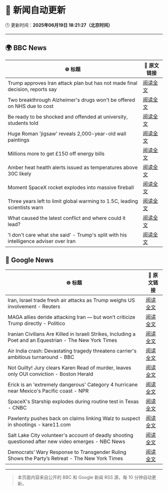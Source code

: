 # 🧠 新闻自动更新

🕒 更新时间：**2025年06月19日 18:21:27（北京时间）**

---

## 🌍 BBC News

| 🌐 标题 | 🔗 原文链接 |
|--------|-------------|
| Trump approves Iran attack plan but has not made final decision, reports say | [阅读全文](https://www.bbc.com/news/articles/c4g8r8rj87vo) |
| Two breakthrough Alzheimer's drugs won't be offered on NHS due to cost | [阅读全文](https://www.bbc.com/news/articles/cq8zxx9kk0ko) |
| Be ready to be shocked and offended at university, students told | [阅读全文](https://www.bbc.com/news/articles/c74z8l8vkx3o) |
| Huge Roman 'jigsaw' reveals 2,000-year-old wall paintings | [阅读全文](https://www.bbc.com/news/articles/c5y5w1ldz8do) |
| Millions more to get £150 off energy bills | [阅读全文](https://www.bbc.com/news/articles/cx2kym1pvn4o) |
| Amber heat health alerts issued as temperatures above 30C likely | [阅读全文](https://www.bbc.com/news/articles/cm2z4rmyl0yo) |
| Moment SpaceX rocket explodes into massive fireball | [阅读全文](https://www.bbc.com/news/videos/c1k87l7nre4o) |
| Three years left to limit global warming to 1.5C, leading scientists warn | [阅读全文](https://www.bbc.com/news/articles/cn4l927dj5zo) |
| What caused the latest conflict and where could it lead? | [阅读全文](https://www.bbc.com/news/articles/cdj9vj8glg2o) |
| 'I don't care what she said' - Trump's split with his intelligence adviser over Iran | [阅读全文](https://www.bbc.com/news/articles/c4g8d88y17jo) |

## 📰 Google News

| 🌐 标题 | 🔗 原文链接 |
|--------|-------------|
| Iran, Israel trade fresh air attacks as Trump weighs US involvement - Reuters | [阅读全文](https://news.google.com/rss/articles/CBMiuAFBVV95cUxPREEtLVk0NEF3VmdidjEzVjFrTG1UNWJVdTh4U0F1V2tCVlVxc3JCT1VxXzhzWTBFR0lBd1dZTkM4UFRTNVJhU1M1NklUUXB3NlBhUHltMlNxVGVfTVdjb0d0T09LS21acEFvOEUxWl9aczNSb09MTFc1cTA2VnNWVk9UZ2VYTFF6aklRelJ4czhfRGRwcDdHd3AzajNwVW51ZEZ6UmZyelJQUGVXOXBBMnRyMGVkMkZu?oc=5) |
| MAGA allies deride attacking Iran — but won’t criticize Trump directly - Politico | [阅读全文](https://news.google.com/rss/articles/CBMihgFBVV95cUxNUm5mLTd3b0R0RGVxVU5EUHRudmhsZ2tZZWw3NUNiR0NsdEJyT1dZNlVoTnBxV0dfZ2NZTDFzbEZ2MlhGRGV1MzdQdFB6T0FaeG12S0QyWXZxWDVST0IwVk9FZnZBVkwxWnBXbzY5d2pHU2F2NzZoQlRuc1pVMVg3X3BzUkJwZw?oc=5) |
| Iranian Civilians Are Killed in Israeli Strikes, Including a Poet and an Equestrian - The New York Times | [阅读全文](https://news.google.com/rss/articles/CBMilwFBVV95cUxQTm9fc0hUVXdkUlRWbFIzWlJRVEQ1aUYtRDlhNnh2UGgxUUZacmpMOHFoUnlXdl9mVXlqcnl4UTdwXzJUNGo5YVBHNVFtV0o0c1ZoV1F6TkNtZjU5N3cxdGhaa0dnOVRHb093UW5EU2IybWE1aHYtbEdWNUJ4cmlQVjZ6dDNBQmcwY0FIeEJwc3RVWVlrZElR?oc=5) |
| Air India crash: Devastating tragedy threatens carrier's ambitious turnaround - BBC | [阅读全文](https://news.google.com/rss/articles/CBMiWkFVX3lxTE5HdEE4bjh4OUpPZkdaclJpOTRGR3hwYnRjVmw0MG95S3ZLQTNmVURZUVhYdWg0ZXJpRGh3YkxySGkzanByd045N1ZFdnpacjZ4NW1TcDRkaWh2QdIBX0FVX3lxTE9zRU56RTU5eWlGdm5YLUhUV3FIckI2VmNHNzdNdUV2UmQyQk1MRUZscXE4VHlnTlhmeTllSXlhNkctQ3lYeFpIMzJqeDVLUVpkR0ZsdVk2RUJUTFZSTGlj?oc=5) |
| Not Guilty! Jury clears Karen Read of murder, leaves only OUI conviction - Boston Herald | [阅读全文](https://news.google.com/rss/articles/CBMiqAFBVV95cUxORm8xd0JWQ0J4dzBwYjEzc1hnakpKbnFIN1MyR29EanAtVVlqdE8yZ0dWd1dfLURfR3dGVmg5R3hsczc1LTRreDRwSGh1WmZNaTl1QnNHQnQwMjllcTdJek9nWERpOG14cWhxd2Q2MkFjNGJMRkpYaTM3N215Qy13RWhpUDFBVXk3NDdaTWZ0TG1Rb2U2N0JMRjhxcXFmc0ZwMGxWS1FvVTTSAa4BQVVfeXFMT2VKNVQycURNdTJPREYyRDFDS3huY2tTT1l0aWhNQUhHckU5dEVQdGI3X0pOWEZiajR5U2JVNHdYTWQtQktJaDdjTVJlak9qbENCT1lYazBqWjNLTEVHOHF4RDE0UTRTNWFpRTFPS0phNjRJcXlaUUdfSWR0TWQzRjNsZ25IOUY4MVB4WVNkd005bENNYUgydUpYeDVKQ1JQT3lwR2swcnduTU1Od1RB?oc=5) |
| Erick is an 'extremely dangerous' Category 4 hurricane near Mexico's Pacific coast - NPR | [阅读全文](https://news.google.com/rss/articles/CBMigAFBVV95cUxQZ2RXRFMtOUJJNXY3a3g0SEtaSlVpcjJqZXRMM2lrMVlsbGFCUkhRVmVqdjhKUDR2UHNreThhZGtQWWZzSnlabUpaeGppZVM3S3NoQ3NzYUdYRnJUNlVBaW5vNTk1NktwdWNZV2psSEMtZGRjU1FpM2lMYlFZdmZlaA?oc=5) |
| SpaceX's Starship explodes during routine test in Texas - CNBC | [阅读全文](https://news.google.com/rss/articles/CBMilgFBVV95cUxOd2NTU01kYktNckVTU01nNWV3OVd1NG0tUkFvODVTZm1JenBRQktaMkZLMmxYWmZ3RzQ5SzVuemVKRHFGRFl5V3p6Ylg5dUtDZTZsaE96Si1RMl9fNEFxMmVGdV9GSGVhNnRoXzNOSU9vMDNOZWtCRXpWYlRqd3VYQVBSbHBJekZ0YV9Zdk9yRk9WY1R1d1HSAZsBQVVfeXFMUHFJbjZJNjl4Uzg4RTQ4bXh6bWVIMElCNWctLXhzaExFMlRzaWhKR3JIT2xZTm5LcGJfdHZFTzU1Nm45RlpCeEZoOTNXX3ZRT2lGMHVqdGI2OFd2TGU5RTVNMl83eUEwNnVUcTh2V2lVWWxrSW1ucUZxLWctRUNBSnBwWTFKNks4eFAtMldzMW10S0tjUjl4UmM5N0k?oc=5) |
| Pawlenty pushes back on claims linking Walz to suspect in shootings - kare11.com | [阅读全文](https://news.google.com/rss/articles/CBMipgJBVV95cUxPd2ZGbWdaOUs0WFZhNUI5dHBYWndFeE9wdVhVZnk5eXMxeW01Q3VvTEYwbk9uTk1Ecm8yeEJRZUFValNOUG40bHFCaXBDd1pGamxJU1k4OHVGUDJUV0VLWEpOSjBzLW1TVF9KNzRsSUZqUkwtQUZpektEekNwMGJPS3lXOXJ0WkRrZUJtQXZEVVRTZFF3ay1yZGNyb0lEWkhTMmN4ejBpYko3MUdLYlFnTjdiU2l5ejhSYklGRWQtMllXTmVkbXBQYzU0T0w4WGxURjY1ZGFrdWZERFVCUkNHSnNsMW9IQ09KcTdMbV83NEtTWWIwTDF6OEpJNlV5UTA0MWs4QUREWGJGY3RtZVh0STE1aW1YRkpVWGtoTzJtV1pXbXQxRGc?oc=5) |
| Salt Lake City volunteer's account of deadly shooting questioned after new video emerges - NBC News | [阅读全文](https://news.google.com/rss/articles/CBMiugFBVV95cUxPbTRkQjl1d3pDZWxYNDBlWVUyQWl3TEQzY2tfN1MwbUhjdEdHcHdVWm9iVy1Fem1xOHZ2WGNkbUk5ZjZKd0o3N3FwejlaQ1pxaUhwUGNkY2RMemdWQmJaMS1jMnVIZ1JEQ2FkX2pqSlZ1eVpXZFB3WTIyRFJ4M1FUSFRONU5uZ25rUmVCT3R4Wlp6X2NzM2hJS1lOZXNPT0k5YmZkZzU2bEtpRWFQaEZEM3VCcXU3RGg5TmfSAVZBVV95cUxPMk9qQWpLZjk5RjRUby1qbTVTVTAtdmZiMVFycnlKc2J6SnpLb3dpa0FZcHVaaVAwX0puZ25NdmFpMmFBVFJkeTYtUXVoY0xlXzF5ZkNtZw?oc=5) |
| Democrats’ Wary Response to Transgender Ruling Shows the Party’s Retreat - The New York Times | [阅读全文](https://news.google.com/rss/articles/CBMimgFBVV95cUxOdjRvMVgxRVo2VkgweWFVLTl0SXZoUGVjRG04dkU3RHdBcWJzZ2cydlR5VXR5MzAwbXJZNkhKci1BRGpzd1hOVHF1SWdJOHZyVms5anhyU2hiRk95Zkg3XzJUNnlQdTU5UjlXQ0VOZDQtd0lXT3o3cXdCSFhUS2VwMjNIQUw2R0JKTWVWblZDVXUyOW9zSk1HNWhn?oc=5) |

---
> 本页面内容来自公开的 BBC 和 Google 新闻 RSS 源，每 10 分钟自动更新。